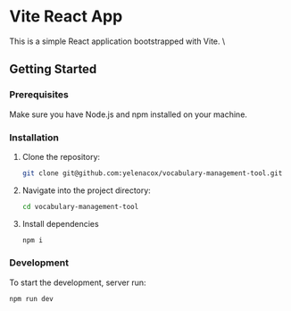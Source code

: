 # Vite React App

This is a simple React application bootstrapped with Vite. \

## Getting Started

### Prerequisites

Make sure you have Node.js and npm installed on your machine.

### Installation

1. Clone the repository:

   ```sh
   git clone git@github.com:yelenacox/vocabulary-management-tool.git

2. Navigate into the project directory:

   ```sh
   cd vocabulary-management-tool
3. Install dependencies

   ```sh
   npm i

### Development
To start the development, server run: 
```sh
npm run dev

